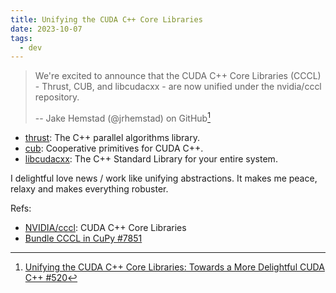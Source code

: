 ```yaml
---
title: Unifying the CUDA C++ Core Libraries
date: 2023-10-07
tags:
  - dev
---
```


> We're excited to announce that the CUDA C++ Core Libraries (CCCL) - Thrust,
> CUB, and libcudacxx - are now unified under the nvidia/cccl repository.
>
> -- Jake Hemstad (@jrhemstad) on GitHub[^unifying]

- [thrust](https://github.com/NVIDIA/thrust): The C++ parallel algorithms
  library.
- [cub](https://github.com/NVIDIA/cub): Cooperative primitives for CUDA C++.
- [libcudacxx](https://github.com/NVIDIA/libcudacxx): The C++ Standard Library
  for your entire system.

I delightful love news / work like unifying abstractions. It makes me peace,
relaxy and makes everything robuster.

Refs:

- [NVIDIA/cccl](https://github.com/NVIDIA/cccl): CUDA C++ Core Libraries
- [Bundle CCCL in CuPy #7851](https://github.com/cupy/cupy/pull/7851)

[^unifying]: [Unifying the CUDA C++ Core Libraries: Towards a More Delightful CUDA C++ #520](https://github.com/NVIDIA/cccl/discussions/520)
